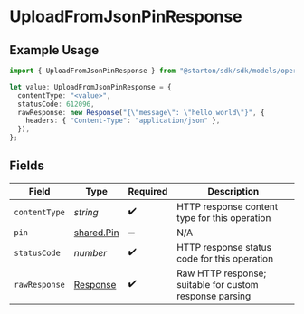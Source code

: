 # UploadFromJsonPinResponse

## Example Usage

```typescript
import { UploadFromJsonPinResponse } from "@starton/sdk/sdk/models/operations";

let value: UploadFromJsonPinResponse = {
  contentType: "<value>",
  statusCode: 612096,
  rawResponse: new Response("{\"message\": \"hello world\"}", {
    headers: { "Content-Type": "application/json" },
  }),
};
```

## Fields

| Field                                                                 | Type                                                                  | Required                                                              | Description                                                           |
| --------------------------------------------------------------------- | --------------------------------------------------------------------- | --------------------------------------------------------------------- | --------------------------------------------------------------------- |
| `contentType`                                                         | *string*                                                              | :heavy_check_mark:                                                    | HTTP response content type for this operation                         |
| `pin`                                                                 | [shared.Pin](../../../sdk/models/shared/pin.md)                       | :heavy_minus_sign:                                                    | N/A                                                                   |
| `statusCode`                                                          | *number*                                                              | :heavy_check_mark:                                                    | HTTP response status code for this operation                          |
| `rawResponse`                                                         | [Response](https://developer.mozilla.org/en-US/docs/Web/API/Response) | :heavy_check_mark:                                                    | Raw HTTP response; suitable for custom response parsing               |